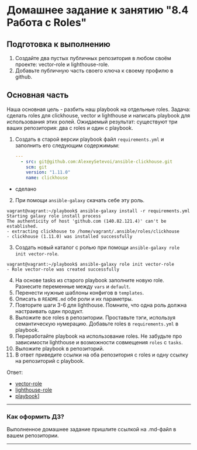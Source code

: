 # Домашнее задание к занятию "8.4 Работа с Roles"

## Подготовка к выполнению
1. Создайте два пустых публичных репозитория в любом своём проекте: vector-role и lighthouse-role.
2. Добавьте публичную часть своего ключа к своему профилю в github.

## Основная часть

Наша основная цель - разбить наш playbook на отдельные roles. Задача: сделать roles для clickhouse, vector и lighthouse и написать playbook для использования этих ролей. Ожидаемый результат: существуют три ваших репозитория: два с roles и один с playbook.

1. Создать в старой версии playbook файл `requirements.yml` и заполнить его следующим содержимым:

   ```yaml
   ---
     - src: git@github.com:AlexeySetevoi/ansible-clickhouse.git
       scm: git
       version: "1.11.0"
       name: clickhouse 
   ```

- сделано

2. При помощи `ansible-galaxy` скачать себе эту роль.

```shell
vagrant@vagrant:~/playbook$ ansible-galaxy install -r requirements.yml
Starting galaxy role install process
The authenticity of host 'github.com (140.82.121.4)' can't be established.
- extracting clickhouse to /home/vagrant/.ansible/roles/clickhouse
- clickhouse (1.11.0) was installed successfully
```

3. Создать новый каталог с ролью при помощи `ansible-galaxy role init vector-role`.

```shell
vagrant@vagrant:~/playbook$ ansible-galaxy role init vector-role
- Role vector-role was created successfully
```

4. На основе tasks из старого playbook заполните новую role. Разнесите переменные между `vars` и `default`. 
5. Перенести нужные шаблоны конфигов в `templates`.
6. Описать в `README.md` обе роли и их параметры.
7. Повторите шаги 3-6 для lighthouse. Помните, что одна роль должна настраивать один продукт.
8. Выложите все roles в репозитории. Проставьте тэги, используя семантическую нумерацию. Добавьте roles в `requirements.yml` в playbook.
9. Переработайте playbook на использование roles. Не забудьте про зависимости lighthouse и возможности совмещения `roles` с `tasks`.
10. Выложите playbook в репозиторий.
11. В ответ приведите ссылки на оба репозитория с roles и одну ссылку на репозиторий с playbook.

Ответ:

  - [vector-role](https://github.com/t585585/vector-role)
  - [lighthouse-role](https://github.com/t585585/lighthouse-role)
  - [playbook](./playbook)]

---

### Как оформить ДЗ?

Выполненное домашнее задание пришлите ссылкой на .md-файл в вашем репозитории.

---
